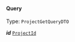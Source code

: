 

#### Query

Type: `ProjectGetQueryDTO`  
<article>

***id*** [`ProjectId`](#projectid) 

</article>

